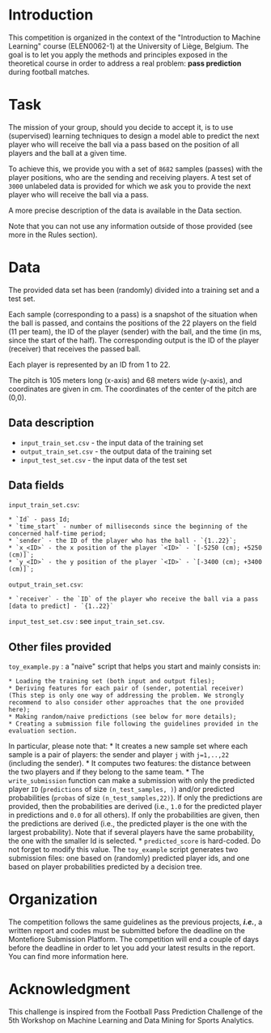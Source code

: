 # Introduction
This competition is organized in the context of the "Introduction to Machine Learning" course (ELEN0062-1) at the University of Liège, Belgium. The goal is to let you apply the methods and principles exposed in the theoretical course in order to address a real problem: **pass prediction** during football matches.

# Task
The mission of your group, should you decide to accept it, is to use (supervised) learning techniques to design a model able to predict the next player who will receive the ball via a pass based on the position of all players and the ball at a given time.

To achieve this, we provide you with a set of `8682` samples (passes) with the player positions, who are the sending and receiving players. A test set of `3000` unlabeled data is provided for which we ask you to provide the next player who will receive the ball via a pass.

A more precise description of the data is available in the Data section.

Note that you can not use any information outside of those provided (see more in the Rules section).

# Data
The provided data set has been (randomly) divided into a training set and a test set.

Each sample (corresponding to a pass) is a snapshot of the situation when the ball is passed, and contains the positions of the 22 players on the field (11 per team), the ID of the player (sender) with the ball, and the time (in ms, since the start of the half). The corresponding output is the ID of the player (receiver) that receives the passed ball.

Each player is represented by an ID from 1 to 22.

The pitch is 105 meters long (x-axis) and 68 meters wide (y-axis), and coordinates are given in cm. The coordinates of the center of the pitch are (0,0).

## Data description
- `input_train_set.csv` - the input data of the training set
- `output_train_set.csv` - the output data of the training set
- `input_test_set.csv` - the input data of the test set

## Data fields
`input_train_set.csv`:

    * `Id` - pass Id;
    * `time_start` - number of milliseconds since the beginning of the concerned half-time period;
    * `sender` - the ID of the player who has the ball - `{1..22}`;
    * `x_<ID>` - the x position of the player `<ID>` - `[-5250 (cm); +5250 (cm)]`;
    * `y_<ID>` - the y position of the player `<ID>` - `[-3400 (cm); +3400 (cm)]`;

`output_train_set.csv`:

    * `receiver` - the `ID` of the player who receive the ball via a pass [data to predict] - `{1..22}`

`input_test_set.csv` : see `input_train_set.csv`.

## Other files provided
`toy_example.py` : a "naive" script that helps you start and mainly consists in:

    * Loading the training set (both input and output files);
    * Deriving features for each pair of (sender, potential receiver) (This step is only one way of addressing the problem. We strongly recommend to also consider other approaches that the one provided here);
    * Making random/naive predictions (see below for more details);
    * Creating a submission file following the guidelines provided in the evaluation section.

In particular, please note that:
    * It creates a new sample set where each sample is a pair of players: the sender and player `j` with `j=1,..,22` (including the sender).
    * It computes two features: the distance between the two players and if they belong to the same team.
    * The `write_submission` function can make a submission with only the predicted player `ID` (`predictions` of size `(n_test_samples, )`) and/or predicted probabilities (`probas` of size `(n_test_samples,22)`). If only the predictions are provided, then the probabilities are derived (i.e., `1.0` for the predicted player in predictions and `0.0` for all others). If only the probabilities are given, then the predictions are derived (i.e., the predicted player is the one with the largest probability). Note that if several players have the same probability, the one with the smaller Id is selected.
    * `predicted_score` is hard-coded. Do not forget to modify this value.
The `toy_example` script generates two submission files: one based on (randomly) predicted player ids, and one based on player probabilities predicted by a decision tree.

# Organization
The competition follows the same guidelines as the previous projects, ***i.e.***, a written report and codes must be submitted before the deadline on the Montefiore Submission Platform. The competition will end a couple of days before the deadline in order to let you add your latest results in the report. You can find more information here.


# Acknowledgment
This challenge is inspired from the Football Pass Prediction Challenge of the 5th Workshop on Machine Learning and Data Mining for Sports Analytics.

